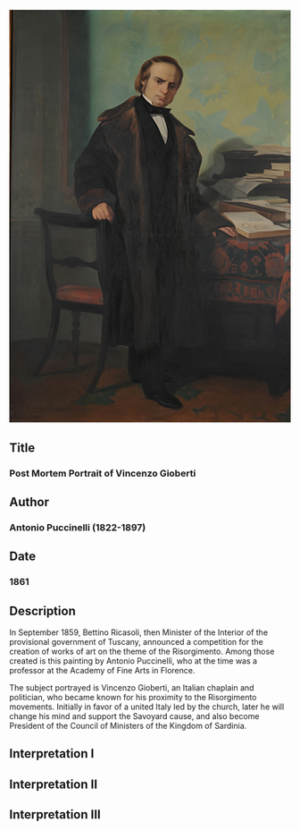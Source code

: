 ![Vincenzo Gioberti](../opere/risorigmento-2-vincenzo-gioberti.jpeg)

## Title
### Post Mortem Portrait of Vincenzo Gioberti

## Author
### Antonio Puccinelli (1822-1897)

## Date
### 1861

## Description

In September 1859, Bettino Ricasoli, then Minister of the Interior of the provisional government of Tuscany, announced a competition for the creation of works of art on the theme of the Risorgimento.
Among those created is this painting by Antonio Puccinelli, who at the time was a professor at the Academy of Fine Arts in Florence.

The subject portrayed is Vincenzo Gioberti, an Italian chaplain and politician, who became known for his proximity to the Risorgimento movements.
Initially in favor of a united Italy led by the church, later he will change his mind and support the Savoyard cause, and also become President of the Council of Ministers of the Kingdom of Sardinia.

## Interpretation I

## Interpretation II

## Interpretation III